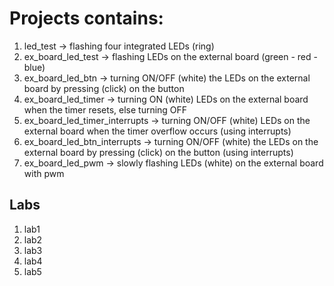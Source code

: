 # Projects contains:

1) led_test -> flashing four integrated LEDs (ring)
2) ex_board_led_test -> flashing LEDs on the external board (green - red - blue)
3) ex_board_led_btn -> turning ON/OFF (white) the LEDs on the external board by pressing (click) on the button
4) ex_board_led_timer -> turning ON (white) LEDs on the external board when the timer resets, else turning OFF
5) ex_board_led_timer_interrupts -> turning ON/OFF (white) LEDs on the external board when the timer overflow occurs (using interrupts)
6) ex_board_led_btn_interrupts -> turning ON/OFF (white) the LEDs on the external board by pressing (click) on the button (using interrupts)
7) ex_board_led_pwm -> slowly flashing LEDs (white) on the external board with pwm

## Labs

1) lab1
2) lab2
3) lab3
4) lab4
5) lab5
